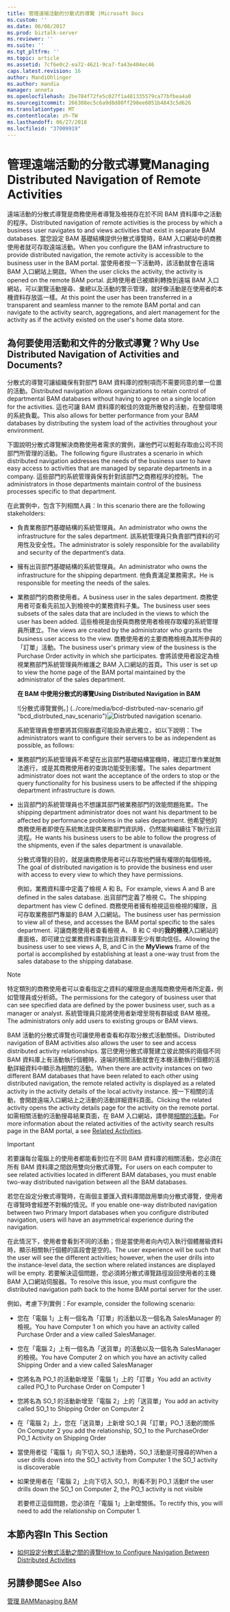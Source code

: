 ```yaml
---
title: 管理遠端活動的分散式的導覽 |Microsoft Docs
ms.custom: ''
ms.date: 06/08/2017
ms.prod: biztalk-server
ms.reviewer: ''
ms.suite: ''
ms.tgt_pltfrm: ''
ms.topic: article
ms.assetid: 7cf6e0c2-ea72-4621-9ca7-fa43e404ec46
caps.latest.revision: 16
author: MandiOhlinger
ms.author: mandia
manager: anneta
ms.openlocfilehash: 2be784f72fe5c027f1a481335579ca77bfbea4a0
ms.sourcegitcommit: 266308ec5c6a9d8d80ff298ee6051b4843c5d626
ms.translationtype: MT
ms.contentlocale: zh-TW
ms.lasthandoff: 06/27/2018
ms.locfileid: "37009919"
---
```

# <a name="managing-distributed-navigation-of-remote-activities"></a><span data-ttu-id="e67a5-102">管理遠端活動的分散式導覽</span><span class="sxs-lookup"><span data-stu-id="e67a5-102">Managing Distributed Navigation of Remote Activities</span></span>
<span data-ttu-id="e67a5-103">遠端活動的分散式導覽是商務使用者導覽及檢視存在於不同 BAM 資料庫中之活動的程序。</span><span class="sxs-lookup"><span data-stu-id="e67a5-103">Distributed navigation of remote activities is the process by which a business user navigates to and views activities that exist in separate BAM databases.</span></span> <span data-ttu-id="e67a5-104">當您設定 BAM 基礎結構提供分散式導覽時，BAM 入口網站中的商務使用者就可存取遠端活動。</span><span class="sxs-lookup"><span data-stu-id="e67a5-104">When you configure the BAM infrastructure to provide distributed navigation, the remote activity is accessible to the business user in the BAM portal.</span></span> <span data-ttu-id="e67a5-105">當使用者按一下活動時，該活動就會在遠端 BAM 入口網站上開啟。</span><span class="sxs-lookup"><span data-stu-id="e67a5-105">When the user clicks the activity, the activity is opened on the remote BAM portal.</span></span> <span data-ttu-id="e67a5-106">此時使用者已被順利轉換到遠端 BAM 入口網站，可以瀏覽活動搜尋、彙總以及活動的警示管理，就好像活動是在使用者的本機資料存放區一樣。</span><span class="sxs-lookup"><span data-stu-id="e67a5-106">At this point the user has been transferred in a transparent and seamless manner to the remote BAM portal and can navigate to the activity search, aggregations, and alert management for the activity as if the activity existed on the user's home data store.</span></span>  
  
## <a name="why-use-distributed-navigation-of-activities-and-documents"></a><span data-ttu-id="e67a5-107">為何要使用活動和文件的分散式導覽？</span><span class="sxs-lookup"><span data-stu-id="e67a5-107">Why Use Distributed Navigation of Activities and Documents?</span></span>  
 <span data-ttu-id="e67a5-108">分散式的導覽可讓組織保有對部門 BAM 資料庫的控制項而不需要同意的單一位置的活動。</span><span class="sxs-lookup"><span data-stu-id="e67a5-108">Distributed navigation allows organizations to retain control of departmental BAM databases without having to agree on a single location for the activities.</span></span> <span data-ttu-id="e67a5-109">這也可讓 BAM 資料庫的較佳的效能所散發的活動，在整個環境的系統負載。</span><span class="sxs-lookup"><span data-stu-id="e67a5-109">This also allows for better performance from your BAM databases by distributing the system load of the activities throughout your environment.</span></span>  
  
 <span data-ttu-id="e67a5-110">下圖說明分散式導覽解決商務使用者需求的實例，讓他們可以輕鬆存取由公司不同部門所管理的活動。</span><span class="sxs-lookup"><span data-stu-id="e67a5-110">The following figure illustrates a scenario in which distributed navigation addresses the needs of the business user to have easy access to activities that are managed by separate departments in a company.</span></span> <span data-ttu-id="e67a5-111">這些部門的系統管理員保有針對該部門之商務程序的控制。</span><span class="sxs-lookup"><span data-stu-id="e67a5-111">The administrators in those departments maintain control of the business processes specific to that department.</span></span>  
  
 <span data-ttu-id="e67a5-112">在此實例中，包含下列相關人員：</span><span class="sxs-lookup"><span data-stu-id="e67a5-112">In this scenario there are the following stakeholders:</span></span>  
  
- <span data-ttu-id="e67a5-113">負責業務部門基礎結構的系統管理員。</span><span class="sxs-lookup"><span data-stu-id="e67a5-113">An administrator who owns the infrastructure for the sales department.</span></span> <span data-ttu-id="e67a5-114">該系統管理員只負責部門資料的可用性及安全性。</span><span class="sxs-lookup"><span data-stu-id="e67a5-114">The administrator is solely responsible for the availability and security of the department’s data.</span></span>  
  
- <span data-ttu-id="e67a5-115">擁有出貨部門基礎結構的系統管理員。</span><span class="sxs-lookup"><span data-stu-id="e67a5-115">An administrator who owns the infrastructure for the shipping department.</span></span> <span data-ttu-id="e67a5-116">他負責滿足業務需求。</span><span class="sxs-lookup"><span data-stu-id="e67a5-116">He is responsible for meeting the needs of the sales.</span></span>  
  
- <span data-ttu-id="e67a5-117">業務部門的商務使用者。</span><span class="sxs-lookup"><span data-stu-id="e67a5-117">A business user in the sales department.</span></span> <span data-ttu-id="e67a5-118">商務使用者可查看先前加入到檢視中的業務資料子集。</span><span class="sxs-lookup"><span data-stu-id="e67a5-118">The business user sees subsets of the sales data that are included in the views to which the user has been added.</span></span> <span data-ttu-id="e67a5-119">這些檢視是由授與商務使用者檢視存取權的系統管理員所建立。</span><span class="sxs-lookup"><span data-stu-id="e67a5-119">The views are created by the administrator who grants the business user access to the view.</span></span> <span data-ttu-id="e67a5-120">商務使用者的主要商務檢視為其所參與的「訂單」活動。</span><span class="sxs-lookup"><span data-stu-id="e67a5-120">The business user's primary view of the business is the Purchase Order activity in which she participates.</span></span> <span data-ttu-id="e67a5-121">會將該使用者設定為檢視業務部門系統管理員所維護之 BAM 入口網站的首頁。</span><span class="sxs-lookup"><span data-stu-id="e67a5-121">This user is set up to view the home page of the BAM portal maintained by the administrator of the sales department.</span></span>  
  
  <span data-ttu-id="e67a5-122">**在 BAM 中使用分散式的導覽**</span><span class="sxs-lookup"><span data-stu-id="e67a5-122">**Using Distributed Navigation in BAM**</span></span>  
  
  <span data-ttu-id="e67a5-123">![分散式導覽實例。] (../core/media/bcd-distrbuted-nav-scenario.gif "bcd_distrbuted_nav_scenario")</span><span class="sxs-lookup"><span data-stu-id="e67a5-123">![Distrbuted navigation scenario.](../core/media/bcd-distrbuted-nav-scenario.gif "bcd_distrbuted_nav_scenario")</span></span>  
  
  <span data-ttu-id="e67a5-124">系統管理員會想要將其伺服器盡可能設為彼此獨立，如以下說明：</span><span class="sxs-lookup"><span data-stu-id="e67a5-124">The administrators want to configure their servers to be as independent as possible, as follows:</span></span>  
  
- <span data-ttu-id="e67a5-125">業務部門的系統管理員不希望在出貨部門基礎結構當機時，確認訂單作業就無法進行，或是其商務使用者的查詢功能受到影響。</span><span class="sxs-lookup"><span data-stu-id="e67a5-125">The sales department administrator does not want the acceptance of the orders to stop or the query functionality for his business users to be affected if the shipping department infrastructure is down.</span></span>  
  
- <span data-ttu-id="e67a5-126">出貨部門的系統管理員也不想讓其部門被業務部門的效能問題拖累。</span><span class="sxs-lookup"><span data-stu-id="e67a5-126">The shipping department administrator does not want his department to be affected by performance problems in the sales department.</span></span> <span data-ttu-id="e67a5-127">他希望他的商務使用者即使在系統無法提供業務部門資訊時，仍然能夠繼續往下執行出貨流程。</span><span class="sxs-lookup"><span data-stu-id="e67a5-127">He wants his business users to be able to follow the progress of the shipments, even if the sales department is unavailable.</span></span>  
  
  <span data-ttu-id="e67a5-128">分散式導覽的目的，就是讓商務使用者可以存取他們擁有權限的每個檢視。</span><span class="sxs-lookup"><span data-stu-id="e67a5-128">The goal of distributed navigation is to provide the business end user with access to every view to which they have permissions.</span></span>  
  
  <span data-ttu-id="e67a5-129">例如，業務資料庫中定義了檢視 A 和 B。</span><span class="sxs-lookup"><span data-stu-id="e67a5-129">For example, views A and B are defined in the sales database.</span></span> <span data-ttu-id="e67a5-130">出貨部門定義了檢視 C。</span><span class="sxs-lookup"><span data-stu-id="e67a5-130">The shipping department has view C defined.</span></span> <span data-ttu-id="e67a5-131">商務使用者擁有檢視這些檢視的權限，且可存取業務部門專屬的 BAM 入口網站。</span><span class="sxs-lookup"><span data-stu-id="e67a5-131">The business user has permission to view all of these, and accesses the BAM portal specific to the sales department.</span></span> <span data-ttu-id="e67a5-132">可讓商務使用者查看檢視 A、 B 和 C 中的**我的檢視**入口網站的畫面格，即可建立從業務資料庫對出貨資料庫至少有單向信任。</span><span class="sxs-lookup"><span data-stu-id="e67a5-132">Allowing the business user to see views A, B, and C in the **MyViews** frame of the portal is accomplished by establishing at least a one-way trust from the sales database to the shipping database.</span></span>  
  
> [!NOTE]
>  <span data-ttu-id="e67a5-133">特定類別的商務使用者可以查看指定之資料的權限是由進階商務使用者所定義，例如管理員或分析師。</span><span class="sxs-lookup"><span data-stu-id="e67a5-133">The permissions for the category of business user that can see specified data are defined by the power business user, such as a manager or analyst.</span></span> <span data-ttu-id="e67a5-134">系統管理員只能將使用者新增至現有群組或 BAM 檢視。</span><span class="sxs-lookup"><span data-stu-id="e67a5-134">The administrators only add users to existing groups or BAM views.</span></span>  
  
 <span data-ttu-id="e67a5-135">BAM 活動的分散式導覽也可讓使用者查看和存取分散式活動關係。</span><span class="sxs-lookup"><span data-stu-id="e67a5-135">Distributed navigation of BAM activities also allows the user to see and access distributed activity relationships.</span></span> <span data-ttu-id="e67a5-136">當已使用分散式導覽建立彼此關係的兩個不同 BAM 資料庫上有活動執行個體時，遠端的相關活動就會在本機活動執行個體的活動詳細資料中顯示為相關的活動。</span><span class="sxs-lookup"><span data-stu-id="e67a5-136">When there are activity instances on two different BAM databases that have been related to each other using distributed navigation, the remote related activity is displayed as a related activity in the activity details of the local activity instance.</span></span> <span data-ttu-id="e67a5-137">按一下相關的活動，會開啟遠端入口網站上之活動的活動詳細資料頁面。</span><span class="sxs-lookup"><span data-stu-id="e67a5-137">Clicking the related activity opens the activity details page for the activity on the remote portal.</span></span> <span data-ttu-id="e67a5-138">如需相關活動的活動搜尋結果頁面，在 BAM 入口網站，請參閱[相關的活動](../core/related-activities.md)。</span><span class="sxs-lookup"><span data-stu-id="e67a5-138">For more information about the related activities of the activity search results page in the BAM portal, a see [Related Activities](../core/related-activities.md).</span></span>  
  
> [!IMPORTANT]
>  <span data-ttu-id="e67a5-139">若要讓每台電腦上的使用者都能看到位在不同 BAM 資料庫的相關活動，您必須在所有 BAM 資料庫之間啟用雙向分散式導覽。</span><span class="sxs-lookup"><span data-stu-id="e67a5-139">For users on each computer to see related activities located in different BAM databases, you must enable two-way distributed navigation between all the BAM databases.</span></span>  
  
 <span data-ttu-id="e67a5-140">若您在設定分散式導覽時，在兩個主要匯入資料庫間啟用單向分散式導覽，使用者在導覽時會經歷不對稱的情況。</span><span class="sxs-lookup"><span data-stu-id="e67a5-140">If you enable one-way distributed navigation between two Primary Import databases when you configure distributed navigation, users will have an asymmetrical experience during the navigation.</span></span>  
  
 <span data-ttu-id="e67a5-141">在此情況下，使用者會看到不同的活動；但是當使用者向內切入執行個體層級資料時，顯示相關執行個體的區段會是空的。</span><span class="sxs-lookup"><span data-stu-id="e67a5-141">The user experience will be such that the user will see the different activities; however, when the user drills into the instance-level data, the section where related instances are displayed will be empty.</span></span> <span data-ttu-id="e67a5-142">若要解決這個問題，您必須將分散式導覽路徑設回使用者的主機 BAM 入口網站伺服器。</span><span class="sxs-lookup"><span data-stu-id="e67a5-142">To resolve this issue, you must configure the distributed navigation path back to the home BAM portal server for the user.</span></span>  
  
 <span data-ttu-id="e67a5-143">例如，考慮下列實例：</span><span class="sxs-lookup"><span data-stu-id="e67a5-143">For example, consider the following scenario:</span></span>  
  
- <span data-ttu-id="e67a5-144">您在「電腦 1」上有一個名為「訂單」的活動以及一個名為 SalesManager 的檢視。</span><span class="sxs-lookup"><span data-stu-id="e67a5-144">You have Computer 1 on which you have an activity called Purchase Order and a view called SalesManager.</span></span>  
  
- <span data-ttu-id="e67a5-145">您在「電腦 2」上有一個名為「送貨單」的活動以及一個名為 SalesManager 的檢視。</span><span class="sxs-lookup"><span data-stu-id="e67a5-145">You have Computer 2 on which you have an activity called Shipping Order and a view called SalesManager</span></span>  
  
- <span data-ttu-id="e67a5-146">您將名為 PO_1 的活動新增至「電腦 1」上的「訂單」</span><span class="sxs-lookup"><span data-stu-id="e67a5-146">You add an activity called PO_1 to Purchase Order on Computer 1</span></span>  
  
- <span data-ttu-id="e67a5-147">您將名為 SO_1 的活動新增至「電腦 2」上的「送貨單」</span><span class="sxs-lookup"><span data-stu-id="e67a5-147">You add an activity called SO_1 to Shipping Order on Computer 2</span></span>  
  
- <span data-ttu-id="e67a5-148">在「電腦 2」上，您在「送貨單」上新增 SO_1 與「訂單」PO_1 活動的關係</span><span class="sxs-lookup"><span data-stu-id="e67a5-148">On Computer 2 you add the relationship,  SO_1 to the PurchaseOrder PO_1 Activity on Shipping Order</span></span>  
  
- <span data-ttu-id="e67a5-149">當使用者從「電腦 1」向下切入 SO_1 活動時，SO_1 活動是可搜尋的</span><span class="sxs-lookup"><span data-stu-id="e67a5-149">When a user drills down into the SO_1 activity from Computer 1 the SO_1 activity is discoverable</span></span>  
  
- <span data-ttu-id="e67a5-150">如果使用者在「電腦 2」上向下切入 SO_1，則看不到 PO_1 活動</span><span class="sxs-lookup"><span data-stu-id="e67a5-150">If the user drills down the SO_1 on Computer 2, the PO_1 activity is not visible</span></span>  
  
  <span data-ttu-id="e67a5-151">若要修正這個問題，您必須在「電腦 1」上新增關係。</span><span class="sxs-lookup"><span data-stu-id="e67a5-151">To rectify this, you will need to add the relationship on Computer 1.</span></span>  
  
## <a name="in-this-section"></a><span data-ttu-id="e67a5-152">本節內容</span><span class="sxs-lookup"><span data-stu-id="e67a5-152">In This Section</span></span>  
  
-   [<span data-ttu-id="e67a5-153">如何設定分散式活動之間的導覽</span><span class="sxs-lookup"><span data-stu-id="e67a5-153">How to Configure Navigation Between Distributed Activities</span></span>](../core/how-to-configure-navigation-between-distributed-activities.md)  
  
## <a name="see-also"></a><span data-ttu-id="e67a5-154">另請參閱</span><span class="sxs-lookup"><span data-stu-id="e67a5-154">See Also</span></span>  
 [<span data-ttu-id="e67a5-155">管理 BAM</span><span class="sxs-lookup"><span data-stu-id="e67a5-155">Managing BAM</span></span>](../core/managing-bam.md)